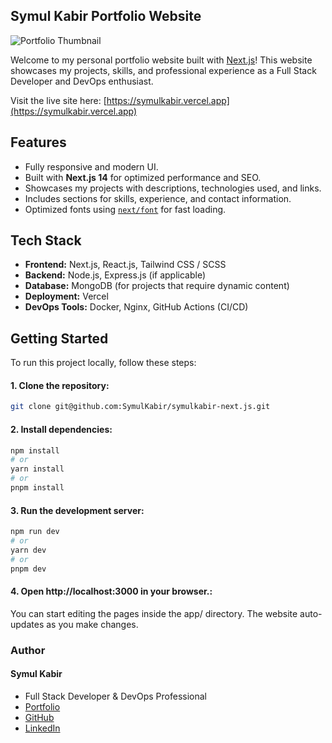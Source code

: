 ## Symul Kabir Portfolio Website
![Portfolio Thumbnail](https://symulkabir.vercel.app/images/website-preview.jpeg)


Welcome to my personal portfolio website built with [Next.js](https://nextjs.org)! This website showcases my projects, skills, and professional experience as a Full Stack Developer and DevOps enthusiast.

Visit the live site here: [https://symulkabir.vercel.app](https://symulkabir.vercel.app)

## Features

- Fully responsive and modern UI.
- Built with **Next.js 14** for optimized performance and SEO.
- Showcases my projects with descriptions, technologies used, and links.
- Includes sections for skills, experience, and contact information.
- Optimized fonts using [`next/font`](https://nextjs.org/docs/app/building-your-application/optimizing/fonts) for fast loading.

## Tech Stack

- **Frontend:** Next.js, React.js, Tailwind CSS / SCSS
- **Backend:** Node.js, Express.js (if applicable)
- **Database:** MongoDB (for projects that require dynamic content)
- **Deployment:** Vercel
- **DevOps Tools:** Docker, Nginx, GitHub Actions (CI/CD)

## Getting Started

To run this project locally, follow these steps:

#### 1. Clone the repository:

```bash
git clone git@github.com:SymulKabir/symulkabir-next.js.git
```

#### 2. Install dependencies:

```bash
npm install
# or
yarn install
# or
pnpm install
```

#### 3. Run the development server:

```bash
npm run dev
# or
yarn dev
# or
pnpm dev
```

#### 4. Open http://localhost:3000 in your browser.:

You can start editing the pages inside the app/ directory. The website auto-updates as you make changes.

### Author
#### Symul Kabir

- Full Stack Developer & DevOps Professional
- [Portfolio](https://symulkabir.vercel.app)
- [GitHub](https://github.com/SymulKabir)
- [LinkedIn](https://www.linkedin.com/in/symulkabir)
